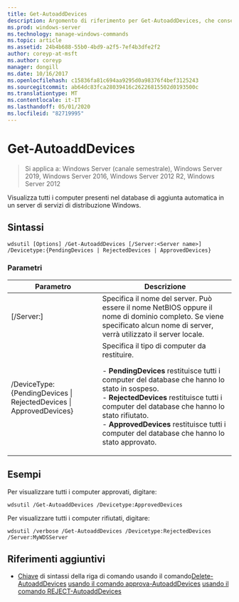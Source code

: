 ```yaml
---
title: Get-AutoaddDevices
description: Argomento di riferimento per Get-AutoaddDevices, che consente di visualizzare tutti i computer presenti nel database di aggiunta automatica in un server di servizi di distribuzione Windows.
ms.prod: windows-server
ms.technology: manage-windows-commands
ms.topic: article
ms.assetid: 24b4b688-55b0-4bd9-a2f5-7ef4b3dfe2f2
author: coreyp-at-msft
ms.author: coreyp
manager: dongill
ms.date: 10/16/2017
ms.openlocfilehash: c15836fa81c694aa9295d0a98376f4bef3125243
ms.sourcegitcommit: ab64dc83fca28039416c26226815502d0193500c
ms.translationtype: MT
ms.contentlocale: it-IT
ms.lasthandoff: 05/01/2020
ms.locfileid: "82719995"
---
```

# <a name="get-autoadddevices"></a>Get-AutoaddDevices

> Si applica a: Windows Server (canale semestrale), Windows Server 2019, Windows Server 2016, Windows Server 2012 R2, Windows Server 2012

Visualizza tutti i computer presenti nel database di aggiunta automatica in un server di servizi di distribuzione Windows.

## <a name="syntax"></a>Sintassi
```
wdsutil [Options] /Get-AutoaddDevices [/Server:<Server name>] /Devicetype:{PendingDevices | RejectedDevices | ApprovedDevices}
```
### <a name="parameters"></a>Parametri
|Parametro|Descrizione|
|-------|--------|
|[/Server:<Server name>]|Specifica il nome del server. Può essere il nome NetBIOS oppure il nome di dominio completo. Se viene specificato alcun nome di server, verrà utilizzato il server locale.|
|/DeviceType: {PendingDevices &#124; RejectedDevices &#124; ApprovedDevices}|Specifica il tipo di computer da restituire.<p>-   **PendingDevices** restituisce tutti i computer del database che hanno lo stato in sospeso.<br />-   **RejectedDevices** restituisce tutti i computer del database che hanno lo stato rifiutato.<br />-   **ApprovedDevices** restituisce tutti i computer del database che hanno lo stato approvato.|
## <a name="examples"></a>Esempi
Per visualizzare tutti i computer approvati, digitare:
```
wdsutil /Get-AutoaddDevices /Devicetype:ApprovedDevices
```
Per visualizzare tutti i computer rifiutati, digitare:
```
wdsutil /verbose /Get-AutoaddDevices /Devicetype:RejectedDevices /Server:MyWDSServer
```
## <a name="additional-references"></a>Riferimenti aggiuntivi
- [Chiave](command-line-syntax-key.md)
di sintassi della riga di comando usando il comando[Delete-AutoaddDevices](using-the-delete-autoadddevices-command.md)
[usando il comando approva-AutoaddDevices](using-the-approve-autoadddevices-command.md)
[usando il comando REJECT-AutoaddDevices](using-the-reject-autoadddevices-command.md)
